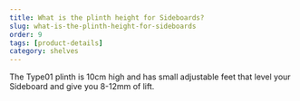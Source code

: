 ```yaml
---
title: What is the plinth height for Sideboards?
slug: what-is-the-plinth-height-for-sideboards
order: 9
tags: [product-details]
category: shelves
---
```


The Type01 plinth is 10cm high and has small adjustable feet that level your Sideboard and give you 8-12mm of lift.
